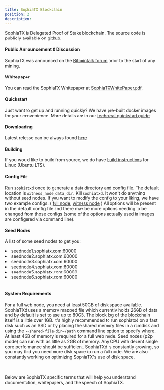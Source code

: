 ```yaml
---
title: SophiaTX Blockchain
position: 2
description:
---
```



SophiaTX is Delegated Proof of Stake blockchain. The source code is publicly available on [github](https://github.com/SophiaTX/SophiaTX). 

#### Public Announcement & Discussion

SophiaTX was announced on the
[Bitcointalk forum](https://bitcointalk.org/index.php?topic=2214715.0) prior to
the start of any mining.

#### Whitepaper
 
You can read the SophiaTX Whitepaper at [SophiaTXWhitePaper.pdf](https://www.sophiatx.com/storage/web/SophiaTX_Whitepaper_v1.9.pdf).

#### Quickstart

Just want to get up and running quickly? We have pre-built docker images for your convenience. More details are in our [technical quickstart guide](/quickstart/#quickstart-technical-quickstart).

#### Downloading

Latest release can be always found [here](https://github.com/SophiaTX/SophiaTX/releases)

#### Building

If you would like to build from source, we do have [build instructions](/quickstart/#quickstart-build-instructions) for Linux (Ubuntu LTS).

#### Config File

Run `sophiatxd` once to generate a data directory and config file. The default location is `witness_node_data_dir`. Kill `sophiatxd`. 
It won't do anything without seed nodes. If you want to modify the config to your liking, we have two example configs. 
( [full node](https://github.com/SophiaTX/SophiaTX/blob/develop/contrib/fullnode_config.ini), 
[witness node](https://github.com/SophiaTX/SophiaTX/blob/develop/contrib/witness_config.ini) ) 
All options will be present in the default config file and there may be more options needing to be changed from 
those configs (some of the options actually used in images are configured via command line).

#### Seed Nodes

A list of some seed nodes to get you:
<li>seednode1.sophiatx.com:60000</li>
<li>seednode2.sophiatx.com:60000</li>
<li>seednode3.sophiatx.com:60000</li>
<li>seednode4.sophiatx.com:60000</li>
<li>seednode5.sophiatx.com:60000</li>
<li>seednode6.sophiatx.com:60000</li>
<br>

#### System Requirements

For a full web node, you need at least 50GB of disk space available. 
SophiaTXd uses a memory mapped file which currently holds 26GB of data and by default is set to use up to 80GB. 
The block log of the blockchain itself is a little over 1GB. 
It's highly recommended to run sophiatxd on a fast disk such as an SSD or by placing the shared memory files in a 
ramdisk and using the `--shared-file-dir=/path` command line option to specify where. 
At least 4GB of memory is required for a full web node. Seed nodes (p2p mode) can run with as little as 2GB of memory. 
Any CPU with decent single core performance should be sufficient. SophiaTXd is constantly growing, 
so you may find you need more disk space to run a full node. We are also constantly working on optimizing SophiaTX's use of disk space.

<br>
<br>
Below are SophiaTX specific terms that will help you understand documentation, whitepapers, and the speech of SophiaTX.